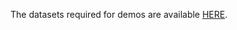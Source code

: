 
The datasets required for demos are available
 [HERE](https://www.dropbox.com/s/ni0tqzbrd8e5juz/bcpd-demodata20191025.zip?dl=0).


